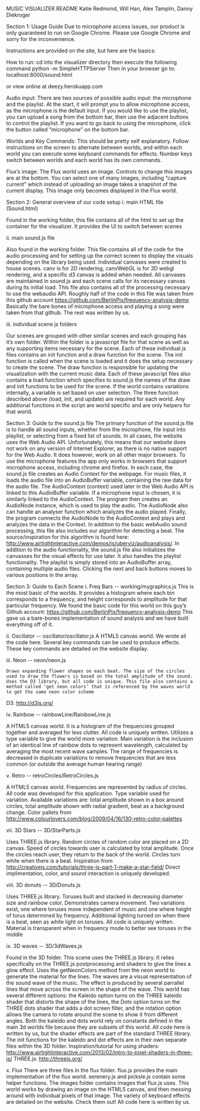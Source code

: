 ﻿MUSIC VISUALIZER README
Katie Redmond, Will Han, Alex Tamplin, Danny Diekroger

Section 1: Usage Guide
Due to microphone access issues, our product is only guaranteed to run on Google Chrome. Please use Google Chrome and sorry for the inconvenience.

Instructions are provided on the site, but here are the basics:

How to run:
cd into the visualizer directory then execute the following command
python -m SimpleHTTPServer
Then in your browser go to:
localhost:8000/sound.html

or view online at deezy.herokuapp.com

Audio input:
There are two sources of possible audio input: the microphone and the playlist. At the start, it will prompt you to allow microphone access, as the microphone is the default input. If you would like to use the playlist, you can upload a song from the bottom bar, then use the adjacent buttons to control the playlist. If you want to go back to using the microphone, click the button called “microphone” on the bottom bar. 

Worlds and Key Commands:
This should be pretty self explanatory. Follow instructions on the screen to alternate between worlds, and within each world you can execute some keyboard commands for effects. Number keys switch between worlds and each world has its own commands. 

Flux’s image:
The Flux world uses an image. Controls to change this images are at the bottom. You can select one of many images, including “capture current” which instead of uploading an image takes a snapshot of the current display. This image only becomes displayed in the Flux world.


Section 2: General overview of our code setup
i. main HTML file (Sound.html)

Found in the working folder, this file contains all of the html to set up the container for the visualizer. It provides the UI to switch between scenes

ii. main sound.js file

Also found in the working folder. This file contains all of the code for the audio processing and for setting up the correct screen to display the visuals depending on the library being used. 
Individual canvases were created to house scenes. canv is for 2D rendering, canvWebGL is for 3D webgl rendering, and a specific d3 canvas is added when needed. All canvases are maintained in sound.js and each scene calls for its necessary canvas during its initial load.
This file also contains all of the processing necessary to use the webaudio API. Roughly half of the code in this file was taken from this github account https://github.com/BerlinPix/frequency-analysis-demo Basically the bare bones of microphone access and playing a song were taken from that github. The rest was written by us.

iii. individual scene js folders

Our scenes are grouped with other similar scenes and each grouping has it’s own folder. Within the folder is a javascript file for that scene as well as any supporting items necessary for the scene. Each of these individual js files contains an init function and a draw function for the scene. 
The init function is called when the scene is loaded and it does the setup necessary to create the scene. The draw function is responsible for updating the visualization with the current music data.
Each of these javascript files also contains a load function which specifies to sound.js the names of the draw and init functions to be used for the scene. If the world contains variations internally, a variable is set based on user selection.
The three function described above (load, init, and update) are required for each world. Any additional functions in the script are world specific and are only helpers for that world.

Section 3: Guide to the sound.js file
The primary function of the sound.js file is to handle all sound inputs, whether from the microphone, file input into playlist, or selecting from a fixed list of sounds. In all cases, the website uses the Web Audio API. Unfortunately, this means that our website does not work on any version of Internet Explorer, as there is no native support for the Web Audio. It does however, work on all other major browsers. To use the microphone features the app only works in browsers that support microphone access, including chrome and firefox. 
In each case, the sound.js file creates an Audio Context for the webpage. For music files, it loads the audio file into an AudioBuffer variable, containing the raw data for the audio file. The AudioContext (context) used later in the Web Audio API is linked to this AudioBuffer variable. If a microphone input is chosen, it is similarly linked to the AudioContext. The program then creates an AudioNode instance, which is used to play the audio. The AudioNode also can handle an analyser function which analyzes the audio played. Finally, the program connects the AudioNode to the AudioContext and plays and analyzes the data in the Context.
In addition to the basic webAudio sound processing, this file also includes our algorithm for detecting a beat. The source/inspiration for this algorithm is found here: http://www.airtightinteractive.com/demos/js/uberviz/audioanalysis/. 
In addition to the audio functionality, the sound.js file also initializes the canvasses for the visual effects for use later. It also handles the playlist functionality. The playlist is simply stored into an AudioBuffer array, containing multiple audio files. Clicking the next and back buttons moves to various positions in the array.



Section 3: Guide to Each Scene
i. Freq Bars -- working/mygraphics.js
	This is the most basic of the worlds. It provides a histogram where each bin corresponds to a frequency, and height corresponds to amplitude for that particular frequency. We found the basic code for this world on this guy’s Github account: https://github.com/BerlinPix/frequency-analysis-demo
This gave us a bare-bones implementation of sound analysis and we have built everything off of it.

ii. Oscillator -- oscillator/oscillator.js
	A HTML5 canvas world. We wrote all the code here. Several key commands can be used to produce effects. These key commands are detailed on the website display.
	

iii. Neon -- neon/neon.js

	Draws expanding flower shapes on each beat. The size of the circles  used to draw the flowers is based on the total amplitude of the sound. Uses the D3 library, but all code is unique. This file also contains a method called ‘get neon colors’ that is referenced by the waves world to get the same neon color scheme
D3: http://d3js.org/ 

iv. Rainbow -- rainbowLine/RainbowLine.js

A HTML5 canvas world. It is a histogram of the frequencies grouped together and averaged for less clutter. All code is uniquely written.
Utilizes a type variable to give the world more variation. Main variation is the inclusion of an identical line of rainbow dots to represent wavelength, calculated by averaging the most recent wave samples. The range of frequencies is decreased in duplicate variations to remove frequencies that are less common (or outside the average human hearing range)

v. Retro -- retroCircles/RetroCircles.js

A HTML5 canvas world. Frequencies are represented by radius of circles. All code was developed for this application.
Type variable used for variation. Available variations are: total amplitude shown in a box around circles, total amplitude shown with radial gradient, beat as a background change. 
Color pallets from http://www.colourlovers.com/blog/2009/04/16/130-retro-color-palettes 

vii. 3D Stars -- 3D/StarParts.js

Uses THREE.js library. Random circles of random color are placed on a 2D canvas.
Speed of circles towards user is calculated by total amplitude. Once the circles reach user, they return to the back of the world. Circles turn white when there is a beat. 
Inspiration from http://creativejs.com/tutorials/three-js-part-1-make-a-star-field/ Direct implimentation, color, and sound interaction is uniquely developed.

viii. 3D donuts -- 3D/Donuts.js

Uses THREE.js library. Toruses built and stacked in decreasing diameter size and rainbow color. Demonstrates camera movement. 
Two variations exist, one where toruses move independent of music and one where height of torus determined by frequency. 
Additional lighting turned on when there is a beat, seen as white light on toruses. All code is uniquely written.
Material is transparent when in frequency mode to better see toruses in the middle

ix. 3D waves -- 3D/3dWaves.js

Found in the 3D folder. This scene uses the THREE.js library. It relies specifically on the THREE.js postprocessing and shaders to give the lines a glow effect. Uses the getNeonColors method from the neon world to generate the material for the lines. The waves are a visual representation of the sound wave of the music. The effect is produced by several parrallel lines that move across the screen in the shape of the wave. This world has several different options: the Kaleido option turns on the THREE kaleido shader that distorts the shape of the lines, the Dots option turns on the THREE dots shader that adds a dot screen filter, and the rotation option allows the camera to rotate around the scene to show it from different angles. Both the kaleido and dots world rely on constants defined in the main 3d worlds file because they are subsets of this world. All code here is written by us, but the shader effects are part of the standard THREE library. The init functions for the kaleido and dot effects are in their own separate files within the 3D folder. 
Inspiration/tutorial for using shaders: http://www.airtightinteractive.com/2013/02/intro-to-pixel-shaders-in-three-js/ 
THREE.js: http://threejs.org/ 


x. Flux
	There are three files in the flux folder. flux.js provides the main implementation of the flux world. serenery.js and picksle.js contain some helper functions. The images folder contains images that flux.js uses. This world works by drawing an image on the HTML5 canvas, and then messing around with individual pixels of that image. The variety of keyboard effects are detailed on the website. Check them out! All code here is written by us.

